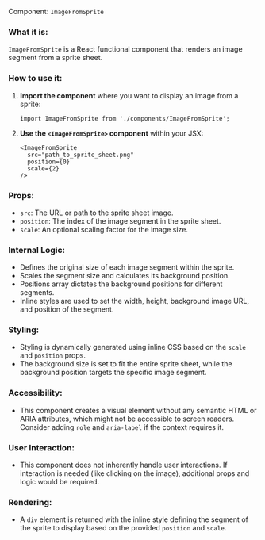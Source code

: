 Component: `ImageFromSprite`

### What it is:
`ImageFromSprite` is a React functional component that renders an image segment from a sprite sheet.

### How to use it:

1. **Import the component** where you want to display an image from a sprite:
   ```tsx
   import ImageFromSprite from './components/ImageFromSprite';
   ```

2. **Use the `<ImageFromSprite>` component** within your JSX:
   ```tsx
   <ImageFromSprite
     src="path_to_sprite_sheet.png"
     position={0}
     scale={2}
   />
   ```

### Props:

- `src`: The URL or path to the sprite sheet image.
- `position`: The index of the image segment in the sprite sheet.
- `scale`: An optional scaling factor for the image size.

### Internal Logic:

- Defines the original size of each image segment within the sprite.
- Scales the segment size and calculates its background position.
- Positions array dictates the background positions for different segments.
- Inline styles are used to set the width, height, background image URL, and position of the segment.

### Styling:

- Styling is dynamically generated using inline CSS based on the `scale` and `position` props.
- The background size is set to fit the entire sprite sheet, while the background position targets the specific image segment.

### Accessibility:

- This component creates a visual element without any semantic HTML or ARIA attributes, which might not be accessible to screen readers. Consider adding `role` and `aria-label` if the context requires it.

### User Interaction:

- This component does not inherently handle user interactions. If interaction is needed (like clicking on the image), additional props and logic would be required.

### Rendering:

- A `div` element is returned with the inline style defining the segment of the sprite to display based on the provided `position` and `scale`.
